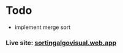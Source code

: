 # Todo

-   implement merge sort

### Live site: [sortingalgovisual.web.app](https://sortingalgovisual.web.app)

